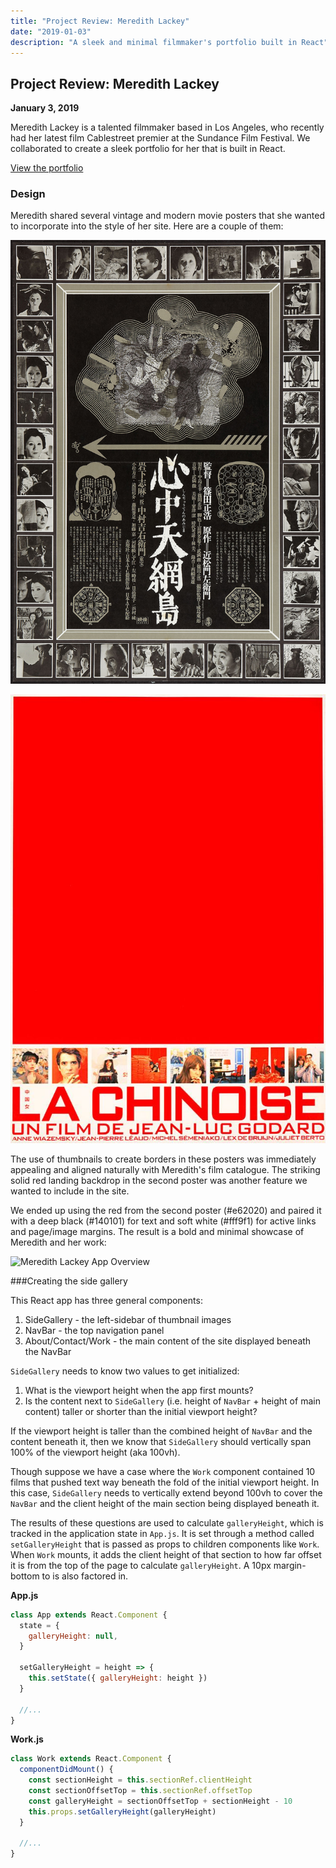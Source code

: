 ```yaml
---
title: "Project Review: Meredith Lackey"
date: "2019-01-03"
description: "A sleek and minimal filmmaker's portfolio built in React"
---
```


## Project Review: Meredith Lackey

**January 3, 2019**

Meredith Lackey is a talented filmmaker based in Los Angeles, who recently had her latest film Cablestreet premier at the Sundance Film Festival. We collaborated to create a sleek portfolio for her that is built in React.

[View the portfolio](https://mlackey-demo.netlify.com/)

### Design

Meredith shared several vintage and modern movie posters that she wanted to incorporate into the style of her site. Here are a couple of them:

![Meredith Lackey Poster 1 for Style](./post-assets/meredith-lackey-poster-1.jpg)

![Meredith Lackey Poster 2 for Style](./post-assets/meredith-lackey-poster-2.jpg)

The use of thumbnails to create borders in these posters was immediately appealing and aligned naturally with Meredith's film catalogue. The striking solid red landing backdrop in the second poster was another feature we wanted to include in the site.

We ended up using the red from the second poster (#e62020) and paired it with a deep black (#140101) for text and soft white (#fff9f1) for active links and page/image margins. The result is a bold and minimal showcase of Meredith and her work:

![Meredith Lackey App Overview](./post-assets/meredith-lackey-overview2.gif)

###Creating the side gallery

This React app has three general components:

1. SideGallery - the left-sidebar of thumbnail images
2. NavBar - the top navigation panel
3. About/Contact/Work - the main content of the site displayed beneath the NavBar

`SideGallery` needs to know two values to get initialized:

1. What is the viewport height when the app first mounts?
2. Is the content next to `SideGallery` (i.e. height of `NavBar` + height of main content) taller or shorter than the initial viewport height?

If the viewport height is taller than the combined height of `NavBar` and the content beneath it, then we know that `SideGallery` should vertically span 100% of the viewport height (aka 100vh).

Though suppose we have a case where the `Work` component contained 10 films that pushed text way beneath the fold of the initial viewport height. In this case, `SideGallery` needs to vertically extend beyond 100vh to cover the `NavBar` and the client height of the main section being displayed beneath it.

The results of these questions are used to calculate `galleryHeight`, which is tracked in the application state in `App.js`. It is set through a method called `setGalleryHeight` that is passed as props to children components like `Work`. When `Work` mounts, it adds the client height of that section to how far offset it is from the top of the page to calculate `galleryHeight`. A 10px margin-bottom to is also factored in.

**App.js**

<!-- Prettier ignore -->

```javascript
class App extends React.Component {
  state = {
    galleryHeight: null,
  }

  setGalleryHeight = height => {
    this.setState({ galleryHeight: height })
  }

  //...
}
```

**Work.js**

<!-- Prettier ignore -->

```javascript
class Work extends React.Component {
  componentDidMount() {
    const sectionHeight = this.sectionRef.clientHeight
    const sectionOffsetTop = this.sectionRef.offsetTop
    const galleryHeight = sectionOffsetTop + sectionHeight - 10
    this.props.setGalleryHeight(galleryHeight)
  }

  //...
}
```
